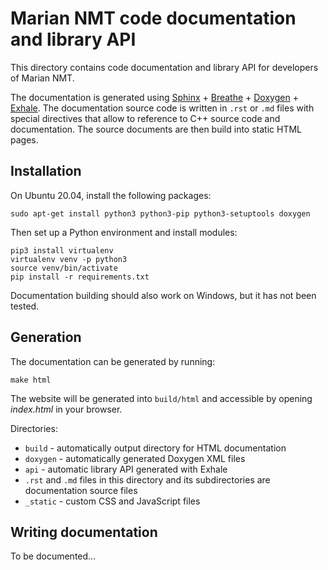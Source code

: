 # Marian NMT code documentation and library API

This directory contains code documentation and library API for developers of Marian NMT.

The documentation is generated using
[Sphinx](https://www.sphinx-doc.org/en/master/usage/quickstart.html) +
[Breathe](https://breathe.readthedocs.io/en/latest/directives.html) +
[Doxygen](http://www.doxygen.nl/manual/docblocks.html) +
[Exhale](https://exhale.readthedocs.io/en/latest/usage.html).
The documentation source code is written in `.rst` or `.md` files with special directives that allow
to reference to C++ source code and documentation. The source documents are then build into static
HTML pages.


## Installation

On Ubuntu 20.04, install the following packages:

    sudo apt-get install python3 python3-pip python3-setuptools doxygen

Then set up a Python environment and install modules:

    pip3 install virtualenv
    virtualenv venv -p python3
    source venv/bin/activate
    pip install -r requirements.txt

Documentation building should also work on Windows, but it has not been tested.


## Generation

The documentation can be generated by running:

    make html

The website will be generated into `build/html` and accessible by opening _index.html_ in your
browser.

Directories:

- `build` - automatically output directory for HTML documentation
- `doxygen` - automatically generated Doxygen XML files
- `api` - automatic library API generated with Exhale
- `.rst` and `.md` files in this directory and its subdirectories are documentation source files
- `_static` - custom CSS and JavaScript files


## Writing documentation

To be documented...
